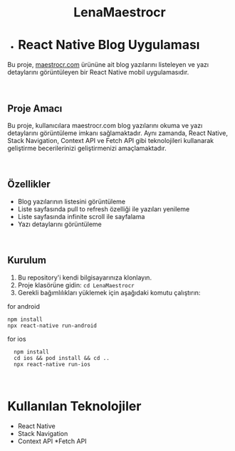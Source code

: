 #  <div align="center" >LenaMaestrocr</div>

* # React Native Blog Uygulaması

Bu proje, [maestrocr.com](http://maestrocr.com/) ürününe ait blog yazılarını listeleyen ve yazı detaylarını görüntüleyen bir React Native mobil uygulamasıdır.

<br>

## Proje Amacı

Bu proje, kullanıcılara maestrocr.com blog yazılarını okuma ve yazı detaylarını görüntüleme imkanı sağlamaktadır. Aynı zamanda, React Native, Stack Navigation, Context API ve Fetch API gibi teknolojileri kullanarak geliştirme becerilerinizi geliştirmenizi amaçlamaktadır.

<br>

## Özellikler

- Blog yazılarının listesini görüntüleme
- Liste sayfasında pull to refresh özelliği ile yazıları yenileme
- Liste sayfasında infinite scroll ile sayfalama
- Yazı detaylarını görüntüleme


<br>

## Kurulum

1. Bu repository'i kendi bilgisayarınıza klonlayın.
2. Proje klasörüne gidin: `cd LenaMaestrocr`
3. Gerekli bağımlılıkları yüklemek için aşağıdaki komutu çalıştırın:
   
  for android 
    
    npm install
    npx react-native run-android
 
  for ios 

      npm install
      cd ios && pod install && cd ..
      npx react-native run-ios
   
  <br>
   
  # Kullanılan Teknolojiler
   * React Native
   * Stack Navigation
   * Context API
   *Fetch API


